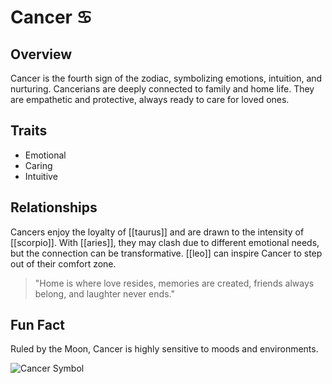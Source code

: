 # Cancer ♋

## Overview
Cancer is the fourth sign of the zodiac, symbolizing emotions, intuition, and nurturing. Cancerians are deeply connected to family and home life. They are empathetic and protective, always ready to care for loved ones.

## Traits
- Emotional
- Caring
- Intuitive

## Relationships
Cancers enjoy the loyalty of [[taurus]] and are drawn to the intensity of [[scorpio]]. With [[aries]], they may clash due to different emotional needs, but the connection can be transformative. [[leo]] can inspire Cancer to step out of their comfort zone.

> "Home is where love resides, memories are created, friends always belong, and laughter never ends."

## Fun Fact
Ruled by the Moon, Cancer is highly sensitive to moods and environments.

![Cancer Symbol](https://symbolikon.com/wp-content/uploads/edd/2019/09/astrology-cancer-bold-400w.png)
